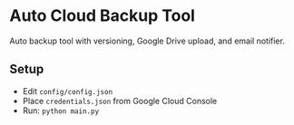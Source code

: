 # Auto Cloud Backup Tool

Auto backup tool with versioning, Google Drive upload, and email notifier.

## Setup
- Edit `config/config.json`
- Place `credentials.json` from Google Cloud Console
- Run: `python main.py`